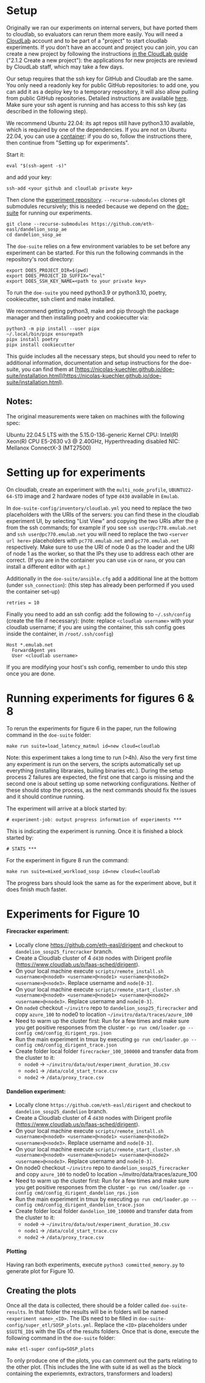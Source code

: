 # Setup
Originally we ran our experiments on internal servers, but have ported them to cloudlab, so evaluators can rerun them more easily.
You will need a [CloudLab](https://www.cloudlab.us/) account and to be part of a "project" to start cloudlab experiments. If you don't have an account and project you can join, you can create a new project by following the instructions [in the CloudLab guide](https://docs.cloudlab.us/users.html#(part._create-project)) ("2.1.2 Create a new project"): the applications for new projects are reviewd by CloudLab staff, which may take a few days.

Our setup requires that the ssh key for GitHub and Cloudlab are the same.
You only need a readonly key for public GitHub repositories: to add one, you can add it as a deploy key to a temporary repository, it will also allow pulling from public GitHub repositories. Detailed instructions are available [here](key.md).
Make sure your ssh agent is running and has access to this ssh key (as described in the following step).

We recommend Ubuntu 22.04: its apt repos still have python3.10 available, which is required by one of the dependencies.
If you are not on Ubuntu 22.04, you can use a [container](container.md): if you do so, follow the instructions there, then continue from "Setting up for experiments".

Start it:
```
eval "$(ssh-agent -s)"
```
and add your key:
```
ssh-add <your github and cloudlab private key>
```

Then clone the [experiment repository](https://github.com/eth-easl/dandelion_sosp_ae).
`--recurse-submodules` clones git submodules recursively; this is needed because we depend on the [doe-suite](https://nicolas-kuechler.github.io/doe-suite) for running our experiments.
```
git clone --recurse-submodules https://github.com/eth-easl/dandelion_sosp_ae
cd dandelion_sosp_ae
```

The `doe-suite` relies on a few environment variables to be set before any experiment can be started.
For this run the following commands in the repository's root directory:
```
export DOES_PROJECT_DIR=$(pwd)
export DOES_PROJECT_ID_SUFFIX="eval"
export DOES_SSH_KEY_NAME=<path to your private key>
```

To run the `doe-suite` you need python3.9 or python3.10, poetry, cookiecutter, ssh client and make installed.

We recommend getting python3, make and pip through the package manager and then installing poetry and cookiecutter via:
```
python3 -m pip install --user pipx
~/.local/bin/pipx ensurepath
pipx install poetry
pipx install cookiecutter
```

This guide includes all the necessary steps, but should you need to refer to additional information, documentation and setup instructions for the doe-suite, you can find them at [https://nicolas-kuechler.github.io/doe-suite/installation.html](https://nicolas-kuechler.github.io/doe-suite/installation.html).

## Notes:

The original measurements were taken on machines with the following spec:

Ubuntu 22.04.5 LTS with the 5.15.0-136-generic Kernel
CPU: Intel(R) Xeon(R) CPU E5-2630 v3 @ 2.40GHz, Hyperthreading disabled
NIC: Mellanox ConnectX-3 (MT27500)

# Setting up for experiments

On cloudlab, create an experiment with the `multi_node_profile`, `UBUNTU22-64-STD` image and 2 hardware nodes of type `d430` available in `Emulab`.

In `doe-suite-config/inventory/cloudlab.yml` you need to replace the two placeholders with the URIs of the servers:
you can find these in the cloudlab experiment UI, by selecting "List View" and copying the two URIs after the `@` from the ssh commands;
for example if you see `ssh user@pc778.emulab.net` and `ssh user@pc770.emulab.net` you will need to replace the two `<server url here>` placeholders with
`pc778.emulab.net` and `pc770.emulab.net` respectively.
Make sure to use the URI of node 0 as the loader and the URI of node 1 as the worker, so that the IPs they use to address each other are correct.
(If you are in the container you can use `vim` or `nano`, or you can install a different editor with `apt`.)

Additionally in the `doe-suite/ansible.cfg` add a additional line at the bottom (under `ssh_connection`):
(this step has already been performed if you used the container set-up)
```
retries = 10
```

Finally you need to add an ssh config: add the following to `~/.ssh/config` (create the file if necessary):
(note: replace `<cloudlab username>` with your cloudlab username; if you are using the container, this ssh
config goes inside the container, in `/root/.ssh/config`)
```
Host *.emulab.net
  ForwardAgent yes
  User <cloudlab username>
```

If you are modifying your host's ssh config, remember to undo this step once you are done.

# Running experiments for figures 6 & 8

To rerun the experiments for figure 6 in the paper, run the following command in the `doe-suite` folder:
```
make run suite=load_latency_matmul id=new cloud=cloudlab
```
Note: this experiment takes a long time to run (>4h).
Also the very first time any experiment is run on the servers, the scripts automatically set up everything (installing libraraies, builing binaries etc.).
During the setup process 2 failures are expected, the first one that cargo is missing and the second one is about setting up some networking configurations.
Neither of these should stop the process, as the next commands should fix the issues and it should continue running.

The experiment will arrive at a block started by: 

```
# experiment-job: output progress information of experiments ***
```
This is indicating the experiment is running.
Once it is finished a block started by: 

```
# STATS ***
```

For the experiment in figure 8 run the command:
```
make run suite=mixed_workload_sosp id=new cloud=cloudlab
```

The progress bars should look the same as for the experiment above, but it does finish much faster.

# Experiments for Figure 10

#### Firecracker experiment:
- Locally clone https://github.com/eth-easl/dirigent and checkout to `dandelion_sosp25_firecracker` branch.
- Create a Cloudlab cluster of 4 `d430` nodes with Dirigent profile (https://www.cloudlab.us/p/faas-sched/dirigent).
- On your local machine execute `scripts/remote_install.sh <username>@<node0> <username>@<node1> <username>@<node2> <username>@<node3>`. Replace username and `node[0-3]`.
- On your local machine execute `scripts/remote_start_cluster.sh <username>@<node0> <username>@<node1> <username>@<node2> <username>@<node3>`. Replace username and `node[0-3]`.
- On `node0` checkout `~/invitro` repo to `dandelion_sosp25_firecracker` and copy `azure_100` to node0 to location `~/invitro/data/traces/azure_100`
- Need to warm up the cluster first:
	Run for a few times and make sure you get positive responses from the cluster - `go run cmd/loader.go --config cmd/config_dirigent_rps.json` 
- Run the main experiment in tmux by executing `go run cmd/loader.go --config cmd/config_dirigent_trace.json`
- Create folder local folder `firecracker_100_100000` and transfer data from the cluster to it:
	- `node0` -> `~/invitro/data/out/experiment_duration_30.csv`
	- `node1` -> `/data/cold_start_trace.csv`
	- `node2` -> `/data/proxy_trace.csv`

#### Dandelion experiment:
- Locally clone `https://github.com/eth-easl/dirigent` and checkout to `dandelion_sosp25_dandelion` branch.
- Create a Cloudlab cluster of 4 `d430` nodes with Dirigent profile (https://www.cloudlab.us/p/faas-sched/dirigent).
- On your local machine execute `scripts/remote_install.sh <username>@<node0> <username>@<node1> <username>@<node2> <username>@<node3>`. Replace username and `node[0-3]`.
- On your local machine execute `scripts/remote_start_cluster.sh <username>@<node0> <username>@<node1> <username>@<node2> <username>@<node3>`. Replace username and `node[0-3]`.
- On node0 checkout `~/invitro` repo to `dandelion_sosp25_firecracker` and copy `azure_100` to node0 to location ~/invitro/data/traces/azure_100
- Need to warm up the cluster first:
	Run for a few times and make sure you get positive responses from the cluster - `go run cmd/loader.go --config cmd/config_dirigent_dandelion_rps.json `
- Run the main experiment in tmux by executing `go run cmd/loader.go --config cmd/config_dirigent_dandelion_trace.json`
- Create folder local folder `dandelion_100_100000` and transfer data from the cluster to it:
	- `node0` -> `~/invitro/data/out/experiment_duration_30.csv`
	- `node1` -> `/data/cold_start_trace.csv`
	- `node2` -> `/data/proxy_trace.csv`

#### Plotting	

Having ran both experiments, execute `python3 committed_memory.py` to generate plot for Figure 10.

## Creating the plots

Once all the data is collected, there should be a folder called `doe-suite-results`.
In that folder the results will be in folders will be named `<experiment name>_<ID>`.
The IDs need to be filled in `doe-suite-config/super_etl/SOSP_plots.yml`.
Replace the `<ID>` placeholders under `$SUITE_ID$` with the IDs of the results folders.
Once that is done, execute the following command in the `doe-suite` folder:

```
make etl-super config=SOSP_plots
```

To only produce one of the plots, you can comment out the parts relating to the other plot.
(This includes the line with suite id as well as the block containing the experiemnts, extractors, transformers and loaders)

